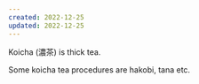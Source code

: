 ```yaml
---
created: 2022-12-25
updated: 2022-12-25
---
```

Koicha (濃茶) is thick tea.

Some koicha tea procedures are hakobi, tana etc.
